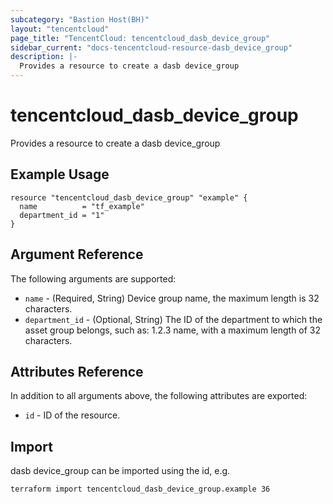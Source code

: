 ```yaml
---
subcategory: "Bastion Host(BH)"
layout: "tencentcloud"
page_title: "TencentCloud: tencentcloud_dasb_device_group"
sidebar_current: "docs-tencentcloud-resource-dasb_device_group"
description: |-
  Provides a resource to create a dasb device_group
---
```


# tencentcloud_dasb_device_group

Provides a resource to create a dasb device_group

## Example Usage

```hcl
resource "tencentcloud_dasb_device_group" "example" {
  name          = "tf_example"
  department_id = "1"
}
```

## Argument Reference

The following arguments are supported:

* `name` - (Required, String) Device group name, the maximum length is 32 characters.
* `department_id` - (Optional, String) The ID of the department to which the asset group belongs, such as: 1.2.3 name, with a maximum length of 32 characters.

## Attributes Reference

In addition to all arguments above, the following attributes are exported:

* `id` - ID of the resource.



## Import

dasb device_group can be imported using the id, e.g.

```
terraform import tencentcloud_dasb_device_group.example 36
```

